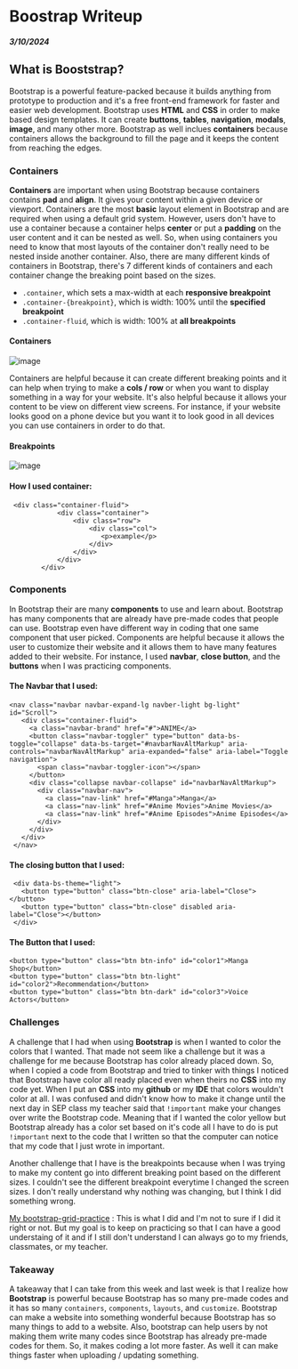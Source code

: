 # Boostrap Writeup
##### 3/10/2024

## What is Booststrap?

Bootstrap is a powerful feature-packed because it builds anything from prototype to production and it's a free front-end framework for faster and easier web development. Bootstrap uses **HTML** and **CSS** in order to make based design templates. It can create **buttons**, **tables**, **navigation**, **modals**, **image**, and many other more. Bootstrap as well inclues **containers** because containers allows the background to fill the page and it keeps the content from reaching the edges. 

### Containers

**Containers** are important when using Bootstrap because containers contains **pad** and **align**. It gives your content within a given device or viewport. Containers are the most **basic** layout element in Bootstrap and are required when using a default grid system. However, users don't have to use a container because a container helps **center** or put a **padding** on the user content and it can be nested as well. So, when using containers you need to know that most layouts of the container don't really need to be nested inside another container. Also, there are many different kinds of containers in Bootstrap, there's 7 different kinds of containers and each container change the breaking point based on the sizes. 

* `.container`, which sets a max-width at each **responsive breakpoint**
* `.container-{breakpoint}`, which is width: 100% until the **specified breakpoint**
* `.container-fluid`, which is width: 100% at **all breakpoints**

#### Containers
![image](https://github.com/kiaram2249/sep10-freedom-project-/assets/146884636/e9d3ce6c-0882-494f-80de-5fcf15627779)

Containers are helpful because it can create different breaking points and it can help when trying to make a **cols / row** or when you want to display something in a way for your website. It's also helpful because it allows your content to be view on different view screens. For instance, if your website looks good on a phone device but you want it to look good in all devices you can use containers in order to do that. 

#### Breakpoints
![image](https://github.com/kiaram2249/sep10-freedom-project-/assets/146884636/a880d92a-2df7-4b6d-b9cd-f9db404aaca8)

#### How I used container: 

```
 <div class="container-fluid">
            <div class="container">
                <div class="row">
                    <div class="col">
                       <p>example</p>
                    </div>
                </div>
            </div>
        </div>
```

### Components

In Bootstrap their are many **components** to use and learn about. Bootstrap has many components that are already have pre-made codes that people can use. Bootstrap even have different way in coding that one same component that user picked. Components are helpful because it allows the user to customize their website and it allows them to have many features added to their website. For instance, I used **navbar**, **close button**, and the **buttons** when I was practicing components. 

#### The Navbar that I used: 
```
<nav class="navbar navbar-expand-lg navber-light bg-light" id="Scroll">
   <div class="container-fluid">
     <a class="navbar-brand" href="#">ANIME</a>
     <button class="navbar-toggler" type="button" data-bs-toggle="collapse" data-bs-target="#navbarNavAltMarkup" aria-                       controls="navbarNavAltMarkup" aria-expanded="false" aria-label="Toggle navigation">
       <span class="navbar-toggler-icon"></span>
     </button>
     <div class="collapse navbar-collapse" id="navbarNavAltMarkup">
       <div class="navbar-nav">
         <a class="nav-link" href="#Manga">Manga</a>
         <a class="nav-link" href="#Anime Movies">Anime Movies</a>
         <a class="nav-link" href="#Anime Episodes">Anime Episodes</a>
       </div>
     </div>
   </div>
 </nav>
```

#### The closing button that I used:
```
 <div data-bs-theme="light">
   <button type="button" class="btn-close" aria-label="Close"></button>
   <button type="button" class="btn-close" disabled aria-label="Close"></button>
 </div>
```

#### The Button that I used: 
```
<button type="button" class="btn btn-info" id="color1">Manga Shop</button>
<button type="button" class="btn btn-light" id="color2">Recommendation</button>
<button type="button" class="btn btn-dark" id="color3">Voice Actors</button>
```

### Challenges

A challenge that I had when using **Bootstrap** is when I wanted to color the colors that I wanted. That made not seem like a challenge but it was a challenge for me because Bootstrap has color already placed down. So, when I copied a code from Bootstrap and tried to tinker with things I noticed that Bootstrap have color all ready placed even when theirs no **CSS** into my code yet. When I put an **CSS** into my **github** or my **IDE** that colors wouldn't color at all. I was confused and didn't know how to make it change until the next day in SEP class my teacher said that `!important` make your changes over write the Bootstrap code. Meaning that if I wanted the color yellow but Bootstrap already has a color set based on it's code all I have to do is put `!important` next to the code that I written so that the computer can notice that my code that I just wrote in important. 

Another challenge that I have is the breakpoints because when I was trying to make my content go into different breaking point based on the different sizes. I couldn't see the different breakpoint everytime I changed the screen sizes. I don't really understand why nothing was changing, but I think I did something wrong. 

[My bootstrap-grid-practice](https://github.com/hstatsep-students/bootstrap-grid-practice-kiaram2249/blob/main/index.html)
: This is what I did and I'm not to sure if I did it right or not. But my goal is to keep on practicing so that I can have a good understaing of it and if I still don't understand I can always go to my friends, classmates, or my teacher. 

### Takeaway

A takeaway that I can take from this week and last week is that I realize how **Bootstrap** is powerful because Bootstrap has so many pre-made codes and it has so many `containers`, `components`, `layouts`, and `customize`. Bootstrap can make a website into something wonderful because Bootstrap has so many things to add to a website. Also, bootstrap can help users by not making them write many codes since Bootstrap has already pre-made codes for them. So, it makes coding a lot more faster. As well it can make things faster when uploading / updating something. 
